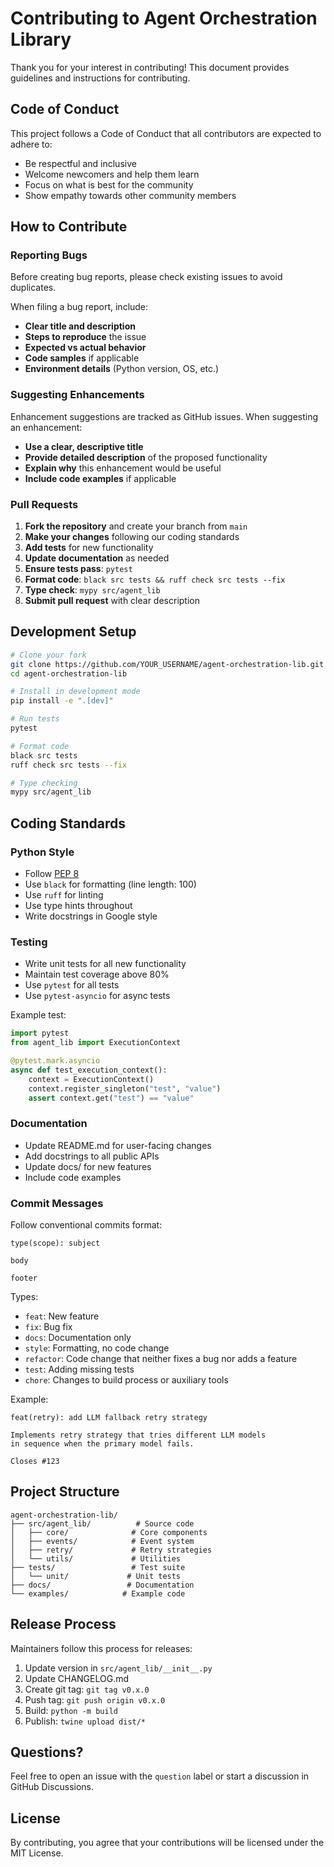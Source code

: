 # Contributing to Agent Orchestration Library

Thank you for your interest in contributing! This document provides guidelines and instructions for contributing.

## Code of Conduct

This project follows a Code of Conduct that all contributors are expected to adhere to:

- Be respectful and inclusive
- Welcome newcomers and help them learn
- Focus on what is best for the community
- Show empathy towards other community members

## How to Contribute

### Reporting Bugs

Before creating bug reports, please check existing issues to avoid duplicates.

When filing a bug report, include:

- **Clear title and description**
- **Steps to reproduce** the issue
- **Expected vs actual behavior**
- **Code samples** if applicable
- **Environment details** (Python version, OS, etc.)

### Suggesting Enhancements

Enhancement suggestions are tracked as GitHub issues. When suggesting an enhancement:

- **Use a clear, descriptive title**
- **Provide detailed description** of the proposed functionality
- **Explain why** this enhancement would be useful
- **Include code examples** if applicable

### Pull Requests

1. **Fork the repository** and create your branch from `main`
2. **Make your changes** following our coding standards
3. **Add tests** for new functionality
4. **Update documentation** as needed
5. **Ensure tests pass**: `pytest`
6. **Format code**: `black src tests && ruff check src tests --fix`
7. **Type check**: `mypy src/agent_lib`
8. **Submit pull request** with clear description

## Development Setup

```bash
# Clone your fork
git clone https://github.com/YOUR_USERNAME/agent-orchestration-lib.git
cd agent-orchestration-lib

# Install in development mode
pip install -e ".[dev]"

# Run tests
pytest

# Format code
black src tests
ruff check src tests --fix

# Type checking
mypy src/agent_lib
```

## Coding Standards

### Python Style

- Follow [PEP 8](https://pep8.org/)
- Use `black` for formatting (line length: 100)
- Use `ruff` for linting
- Use type hints throughout
- Write docstrings in Google style

### Testing

- Write unit tests for all new functionality
- Maintain test coverage above 80%
- Use `pytest` for all tests
- Use `pytest-asyncio` for async tests

Example test:

```python
import pytest
from agent_lib import ExecutionContext

@pytest.mark.asyncio
async def test_execution_context():
    context = ExecutionContext()
    context.register_singleton("test", "value")
    assert context.get("test") == "value"
```

### Documentation

- Update README.md for user-facing changes
- Add docstrings to all public APIs
- Update docs/ for new features
- Include code examples

### Commit Messages

Follow conventional commits format:

```
type(scope): subject

body

footer
```

Types:
- `feat`: New feature
- `fix`: Bug fix
- `docs`: Documentation only
- `style`: Formatting, no code change
- `refactor`: Code change that neither fixes a bug nor adds a feature
- `test`: Adding missing tests
- `chore`: Changes to build process or auxiliary tools

Example:

```
feat(retry): add LLM fallback retry strategy

Implements retry strategy that tries different LLM models
in sequence when the primary model fails.

Closes #123
```

## Project Structure

```
agent-orchestration-lib/
├── src/agent_lib/          # Source code
│   ├── core/              # Core components
│   ├── events/            # Event system
│   ├── retry/             # Retry strategies
│   └── utils/             # Utilities
├── tests/                 # Test suite
│   └── unit/             # Unit tests
├── docs/                 # Documentation
└── examples/            # Example code
```

## Release Process

Maintainers follow this process for releases:

1. Update version in `src/agent_lib/__init__.py`
2. Update CHANGELOG.md
3. Create git tag: `git tag v0.x.0`
4. Push tag: `git push origin v0.x.0`
5. Build: `python -m build`
6. Publish: `twine upload dist/*`

## Questions?

Feel free to open an issue with the `question` label or start a discussion in GitHub Discussions.

## License

By contributing, you agree that your contributions will be licensed under the MIT License.
